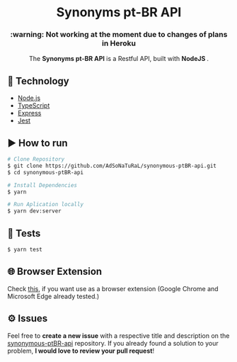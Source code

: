 <div align="center">
   <h1>Synonyms pt-BR API</h1>
   <h3>:warning: Not working at the moment due to changes of plans in Heroku </h3>
   
</div>

<p align="center">The <strong>Synonyms pt-BR API</strong> is a Restful API, built with <strong> NodeJS </strong>.</p>

## 🚀 Technology

- [Node.js](https://nodejs.org/en/)
- [TypeScript](https://www.typescriptlang.org/)
- [Express](https://expressjs.com/pt-br/)
- [Jest](https://jestjs.io/)

## ▶️ How to run

```bash
# Clone Repository
$ git clone https://github.com/AdSoNaTuRaL/synonymous-ptBR-api.git
$ cd synonymous-ptBR-api
```

```bash
# Install Dependencies
$ yarn
```

```bash
# Run Aplication locally
$ yarn dev:server
```

## 💯 Tests

```bash
$ yarn test
```

## 🌐 Browser Extension

Check [this](https://github.com/AdSoNaTuRaL/cs50-problem-sets/tree/main/final-project), if you want use as a browser extension (Google Chrome and Microsoft Edge already tested.)

## ⚙️ Issues

Feel free to **create a new issue** with a respective title and description on the [synonymous-ptBR-api](https://github.com/AdSoNaTuRaL/synonymous-ptBR-api/issues) repository.
If you already found a solution to your problem, **I would love to review your pull request**!
